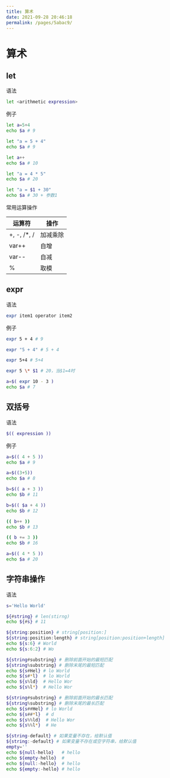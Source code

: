 ```yaml
---
title: 算术
date: 2021-09-28 20:46:18
permalink: /pages/5abac9/
---
```


# 算术

## let

语法

```bash
let <arithmetic expression>
```

例子

```bash
let a=5+4
echo $a # 9

let "a = 5 + 4"
echo $a # 9

let a++
echo $a # 10

let "a = 4 * 5"
echo $a # 20

let "a = $1 + 30"
echo $a # 30 + 参数1
```

常用运算操作

运算符      | 操作
---         | ---
+, -, /*, / | 加减乘除
var++       | 自增
var--       | 自减
%           | 取模

## expr

语法

```bash
expr item1 operator item2
```

例子

```bash
expr 5 + 4 # 9

expr "5 + 4" # 5 + 4

expr 5+4 # 5+4

expr 5 \* $1 # 20，当$1=4时

a=$( expr 10 - 3 )
echo $a # 7
```

## 双括号

语法

```bash
$(( expression ))
```

例子

```bash
a=$(( 4 + 5 ))
echo $a # 9

a=$((3+5))
echo $a # 8

b=$(( a + 3 ))
echo $b # 11

b=$(( $a + 4 ))
echo $b # 12

(( b++ ))
echo $b # 13

(( b += 3 ))
echo $b # 16

a=$(( 4 * 5 ))
echo $a # 20
```

## 字符串操作

语法

```bash
s='Hello World'

${#string} # len(stirng)
echo ${#s} # 11

${string:position} # string[position:]
${string:position:length} # string[position:position+length]
echo ${s:6} # World
echo ${s:6:2} # Wo

${string#substring} # 删除前面开始的最短匹配
${string%substring} # 删除末尾的最短匹配
echo ${s#Hel} # lo World
echo ${s#*l}  # lo World
echo ${s%ld}  # Hello Wor
echo ${s%l*}  # Hello Wor

${string#substring} # 删除前面开始的最长匹配
${string%substring} # 删除末尾的最长匹配
echo ${s##Hel} # lo World
echo ${s##*l}  # d
echo ${s%%ld}  # Hello Wor
echo ${s%%l*}  # He

${string-default} # 如果变量不存在，给默认值
${string:-default} # 如果变量不存在或空字符串，给默认值
empty=''
echo ${null-hello}   # hello
echo ${empty-hello}  #
echo ${null:-hello}  # hello
echo ${empty:-hello} # hello
```
